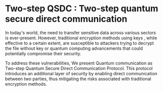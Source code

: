 # Two-step QSDC : Two-step quantum secure direct communication

In today's world, the need to transfer sensitive data across various sectors is ever-present. However, traditional encryption methods using keys , while effective to a certain extent, are susceptible to attackers trying to decrypt the file without key or quantum computing advancements that could potentially compromise their security. 

To address these vulnerabilities, We present Quantum communication as Two-step Quantum Secure Direct Communication Protocol. This protocol introduces an additional layer of security by enabling direct communication between two parties, thus mitigating the risks associated with traditional encryption methods.
